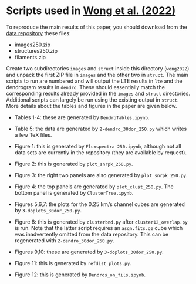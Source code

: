 # Scripts used in [Wong et al. (2022)](https://doi.org/10.3847/1538-4357/ac723a)

To reproduce the main results of this paper, you should download from the [data repository](https://doi.org/10.13012/B2IDB-1671495_V1) these files:

- images250.zip
- structures250.zip
- filaments.zip

Create two subdirectories `images` and `struct` inside this directory (`wong2022`) and unpack the first ZIP file in `images` and the other two in `struct`.  The main scripts to run are numbered and will output the LTE results in `lte` and the dendrogram results in `dendro`.  These should essentially match the corresponding results already provided in the `images` and `struct` directories.  Additional scripts can largely be run using the existing output in `struct`.  More details about the tables and figures in the paper are given below.

- Tables 1-4: these are generated by `DendroTables.ipynb`.

- Table 5: the data are generated by `2-dendro_30dor_250.py` which writes a few TeX files.

- Figure 1: this is generated by `Fluxspectra-250.ipynb`, although not all data sets are currently in the repository (they are available by request).

- Figure 2: this is generated by `plot_snrpk_250.py`.

- Figure 3: the right two panels are also generated by `plot_snrpk_250.py`.

- Figure 4: the top panels are generated by `plot_clust_250.py`.  The bottom panel is generated by `ClusterTree.ipynb`.

- Figures 5,6,7: the plots for the 0.25 km/s channel cubes are generated by `3-doplots_30dor_250.py`.

- Figure 8: this is generated by `clusterbnd.py` after `cluster12_overlap.py` is run.  Note that the latter script requires an `asgn.fits.gz` cube which was inadvertently omitted from the data repository.  This can be regenerated with `2-dendro_30dor_250.py`.

- Figures 9,10: these are generated by `3-doplots_30dor_250.py`.

- Figure 11: this is generated by `refdist_plots.py`.

- Figure 12: this is generated by `Dendros_on_fils.ipynb`.
